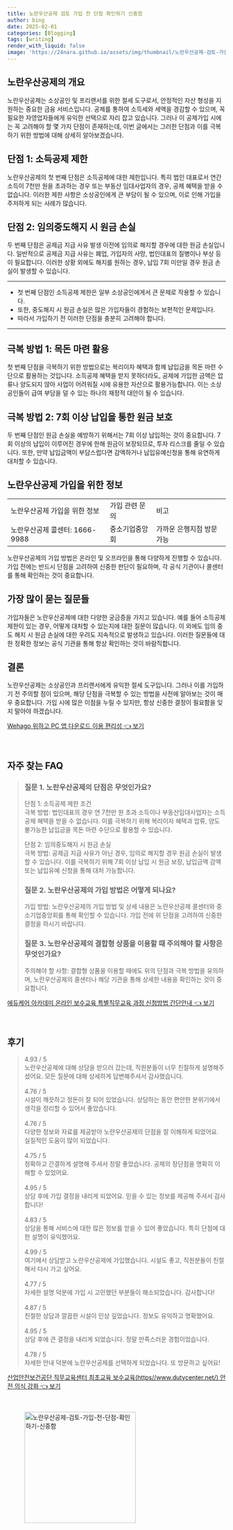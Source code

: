 ```yaml
---
title: 노란우산공제 검토 가입 전 단점 확인하기 신중함
author: bing
date: 2025-02-01
categories: [Blogging]
tags: [writing]
render_with_liquid: false
image: 'https://24nara.github.io/assets/img/thumbnail/노란우산공제-검토-가입-전-단점-확인하기-신중함.webp'
---
```



<h2 id='노란우산공제의 개요'>노란우산공제의 개요</h2>

<p>노란우산공제는 소상공인 및 프리랜서를 위한 절세 도구로서, 안정적인 자산 형성을 지원하는 중요한 금융 서비스입니다. 공제를 통하여 소득세와 세액을 경감할 수 있으며, 꼭 필요한 자영업자들에게 유익한 선택으로 자리 잡고 있습니다. 그러나 이 공제가입 시에는 꼭 고려해야 할 몇 가지 단점이 존재하는데, 이번 글에서는 그러한 단점과 이를 극복하기 위한 방법에 대해 상세히 알아보겠습니다.</p>

<h2 id='단점 1: 소득공제 제한'>단점 1: 소득공제 제한</h2>

<p>노란우산공제의 첫 번째 단점은 소득공제에 대한 제한입니다. 특히 법인 대표로서 연간 소득이 7천만 원을 초과하는 경우 또는 부동산 임대사업자의 경우, 공제 혜택을 받을 수 없습니다. 이러한 제한 사항은 소상공인에게 큰 부담이 될 수 있으며, 이로 인해 가입을 주저하게 되는 사례가 많습니다.</p>

<h2 id='단점 2: 임의중도해지 시 원금 손실'>단점 2: 임의중도해지 시 원금 손실</h2>

<p>두 번째 단점은 공제금 지급 사유 발생 이전에 임의로 해지할 경우에 대한 원금 손실입니다. 일반적으로 공제금 지급 사유는 폐업, 가입자의 사망, 법인대표의 질병이나 부상 등이 필요합니다. 이러한 상황 외에도 해지를 원하는 경우, 납입 7회 미만일 경우 원금 손실이 발생할 수 있습니다.</p>

<hr />

<ul>
    <li>첫 번째 단점인 소득공제 제한은 일부 소상공인에게서 큰 문제로 작용할 수 있습니다.</li>
    <li>또한, 중도해지 시 원금 손실은 많은 가입자들이 경험하는 보편적인 문제입니다.</li>
    <li>따라서 가입하기 전 이러한 단점을 충분히 고려해야 합니다.</li>
</ul>

<hr />

<h2 id='극복 방법 1: 목돈 마련 활용'>극복 방법 1: 목돈 마련 활용</h2>

<p>첫 번째 단점을 극복하기 위한 방법으로는 복리이자 혜택과 함께 납입금을 목돈 마련 수단으로 활용하는 것입니다. 소득공제 혜택을 받지 못하더라도, 공제에 가입한 금액은 압류나 양도되지 않아 사업이 어려워질 시에 유용한 자산으로 활용가능합니다. 이는 소상공인들이 급여 부담을 덜 수 있는 하나의 재정적 대안이 될 수 있습니다.</p>

<h2 id='극복 방법 2: 7회 이상 납입를 통한 원금 보호'>극복 방법 2: 7회 이상 납입을 통한 원금 보호</h2>

<p>두 번째 단점인 원금 손실을 예방하기 위해서는 7회 이상 납입하는 것이 중요합니다. 7회 이상의 납입이 이루어진 경우에 한해 원금이 보장되므로, 투자 리스크를 줄일 수 있습니다. 또한, 만약 납입금액이 부담스럽다면 감액하거나 납입유예신청을 통해 유연하게 대처할 수 있습니다.</p>

<h2 id='노란우산공제 가입을 위한 정보'>노란우산공제 가입을 위한 정보</h2>

<table>
    <tr>
        <td>노란우산공제 가입을 위한 정보</td>
        <td>가입 관련 문의</td>
        <td>비고</td>
    </tr>
    <tr>
        <td>노란우산공제 콜센터: 1666-9988</td>
        <td>중소기업중앙회</td>
        <td>가까운 은행지점 방문 가능</td>
    </tr>
</table>

<p>노란우산공제의 가입 방법은 온라인 및 오프라인을 통해 다양하게 진행할 수 있습니다. 가입 전에는 반드시 단점을 고려하여 신중한 판단이 필요하며, 각 공식 기관이나 콜센터를 통해 확인하는 것이 중요합니다.</p>

<h2 id='가장 많이 묻는 질문들'>가장 많이 묻는 질문들</h2>

<p>가입자들은 노란우산공제에 대한 다양한 궁금증을 가지고 있습니다. 예를 들어 소득공제 제한이 있는 경우, 어떻게 대처할 수 있는지에 대한 질문이 많습니다. 이 외에도 임의 중도 해지 시 원금 손실에 대한 우려도 지속적으로 발생하고 있습니다. 이러한 질문들에 대한 정확한 정보는 공식 기관을 통해 항상 확인하는 것이 바람직합니다.</p>

<h2 id='결론'>결론</h2>

<p>노란우산공제는 소상공인과 프리랜서에게 유익한 절세 도구입니다. 그러나 이를 가입하기 전 주의할 점이 있으며, 해당 단점을 극복할 수 있는 방법을 사전에 알아보는 것이 매우 중요합니다. 가입 시에 많은 이점을 누릴 수 있지만, 항상 신중한 결정이 필요함을 잊지 말아야 하겠습니다.</p>


<p><a class="click-button" title="Wehago 위하고 PC 앱 다운로드 이용 편리성" href="https://24nara.github.io/posts/Wehago-%EC%9C%84%ED%95%98%EA%B3%A0-PC-%EC%95%B1-%EB%8B%A4%EC%9A%B4%EB%A1%9C%EB%93%9C-%EC%9D%B4%EC%9A%A9-%ED%8E%B8%EB%A6%AC%EC%84%B1/" rel="dofollow">Wehago 위하고 PC 앱 다운로드 이용 편리성 👈 보기</a></p><br>
<h2 id='자주_찾는_FAQ'>자주 찾는 FAQ</h2>
<div itemscope="" itemtype="https://schema.org/FAQPage"> 
<blockquote> 
<div itemscope="" itemprop="mainEntity" itemtype="https://schema.org/Question"> 
<h3 itemprop="name">질문 1. 노란우산공제의 단점은 무엇인가요?</h3> 
<div itemscope="" itemprop="acceptedAnswer" itemtype="https://schema.org/Answer"> 
<span itemprop="text"> 
<p>단점 1: 소득공제 제한 조건<br/>극복 방법: 법인대표의 경우 연 7천만 원 초과 소득이나 부동산임대사업자는 소득공제 혜택을 받을 수 없습니다. 이를 극복하기 위해 복리이자 혜택과 압류, 양도 불가능한 납입금을 목돈 마련 수단으로 활용할 수 있습니다.</p> 
<p>단점 2: 임의중도해지 시 원금 손실<br/>극복 방법: 공제금 지급 사유가 아닌 경우, 임의로 해지할 경우 원금 손실이 발생할 수 있습니다. 이를 극복하기 위해 7회 이상 납입 시 원금 보장, 납입금액 감액 또는 납입유예 신청을 통해 대처 가능합니다.</p>
</span> 
</div> 
</div> 

<div itemscope="" itemprop="mainEntity" itemtype="https://schema.org/Question"> 
<h3 itemprop="name">질문 2. 노란우산공제의 가입 방법은 어떻게 되나요?</h3> 
<div itemscope="" itemprop="acceptedAnswer" itemtype="https://schema.org/Answer"> 
<span itemprop="text"> 
<p>가입 방법: 노란우산공제의 가입 방법 및 상세 내용은 노란우산공제 콜센터와 중소기업중앙회를 통해 확인할 수 있습니다. 가입 전에 위 단점을 고려하여 신중한 결정을 하시기 바랍니다.</p>
</span> 
</div> 
</div> 

<div itemscope="" itemprop="mainEntity" itemtype="https://schema.org/Question"> 
<h3 itemprop="name">질문 3. 노란우산공제의 결합형 상품을 이용할 때 주의해야 할 사항은 무엇인가요?</h3> 
<div itemscope="" itemprop="acceptedAnswer" itemtype="https://schema.org/Answer"> 
<span itemprop="text"> 
<p>주의해야 할 사항: 결합형 상품을 이용할 때에도 위의 단점과 극복 방법을 유의하며, 노란우산공제의 콜센터나 해당 기관을 통해 상세한 내용을 확인하는 것이 중요합니다.</p>
</span> 
</div> 
</div> 
</blockquote> 
</div>
<p><a class="click-button" title="에듀케어 아카데미 온라인 보수교육 특별직무교육 과정 신청방법 간단안내" href="https://24nara.github.io/posts/%EC%97%90%EB%93%80%EC%BC%80%EC%96%B4-%EC%95%84%EC%B9%B4%EB%8D%B0%EB%AF%B8-%EC%98%A8%EB%9D%BC%EC%9D%B8-%EB%B3%B4%EC%88%98%EA%B5%90%EC%9C%A1-%ED%8A%B9%EB%B3%84%EC%A7%81%EB%AC%B4%EA%B5%90%EC%9C%A1-%EA%B3%BC%EC%A0%95-%EC%8B%A0%EC%B2%AD%EB%B0%A9%EB%B2%95-%EA%B0%84%EB%8B%A8%EC%95%88%EB%82%B4/" rel="dofollow">에듀케어 아카데미 온라인 보수교육 특별직무교육 과정 신청방법 간단안내 👈 보기</a></p><br>
<h2 id='후기'>후기</h2>
<div itemscope itemtype="https://schema.org/Product">
  <blockquote>
  <div itemprop="review" itemscope itemtype="https://schema.org/Review">
      <div itemprop="reviewRating" itemscope itemtype="https://schema.org/Rating"> <span itemprop="ratingValue">4.93</span> / <span itemprop="bestRating">5</span> </div>
      <span itemprop="reviewBody">노란우산공제에 대해 상담을 받으러 갔는데, 직원분들이 너무 친절하게 설명해주셨어요. 모든 질문에 대해 상세하게 답변해주셔서 감사했습니다.</span>
  </div>
  <br>
  <div itemprop="review" itemscope itemtype="https://schema.org/Review">
      <div itemprop="reviewRating" itemscope itemtype="https://schema.org/Rating"> <span itemprop="ratingValue">4.76</span> / <span itemprop="bestRating">5</span> </div>
      <span itemprop="reviewBody">시설이 깨끗하고 정돈이 잘 되어 있었습니다. 상담하는 동안 편안한 분위기에서 생각을 정리할 수 있어서 좋았습니다.</span>
  </div>
  <br>
  <div itemprop="review" itemscope itemtype="https://schema.org/Review">
      <div itemprop="reviewRating" itemscope itemtype="https://schema.org/Rating"> <span itemprop="ratingValue">4.76</span> / <span itemprop="bestRating">5</span> </div>
      <span itemprop="reviewBody">다양한 정보와 자료를 제공받아 노란우산공제의 단점을 잘 이해하게 되었어요. 실질적인 도움이 많이 되었습니다.</span>
  </div>
  <br>
  <div itemprop="review" itemscope itemtype="https://schema.org/Review">
      <div itemprop="reviewRating" itemscope itemtype="https://schema.org/Rating"> <span itemprop="ratingValue">4.75</span> / <span itemprop="bestRating">5</span> </div>
      <span itemprop="reviewBody">정확하고 간결하게 설명해 주셔서 정말 좋았습니다. 공제의 장단점을 명확히 이해할 수 있었어요.</span>
  </div>
  <br>
  <div itemprop="review" itemscope itemtype="https://schema.org/Review">
      <div itemprop="reviewRating" itemscope itemtype="https://schema.org/Rating"> <span itemprop="ratingValue">4.95</span> / <span itemprop="bestRating">5</span> </div>
      <span itemprop="reviewBody">상담 후에 가입 결정을 내리게 되었어요. 믿을 수 있는 정보를 제공해 주셔서 감사합니다!</span>
  </div>
  <br>
  <div itemprop="review" itemscope itemtype="https://schema.org/Review">
      <div itemprop="reviewRating" itemscope itemtype="https://schema.org/Rating"> <span itemprop="ratingValue">4.83</span> / <span itemprop="bestRating">5</span> </div>
      <span itemprop="reviewBody">상담을 통해 서비스에 대한 많은 정보를 얻을 수 있어 좋았습니다. 특히 단점에 대한 설명이 유익했어요.</span>
  </div>
  <br>
  <div itemprop="review" itemscope itemtype="https://schema.org/Review">
      <div itemprop="reviewRating" itemscope itemtype="https://schema.org/Rating"> <span itemprop="ratingValue">4.99</span> / <span itemprop="bestRating">5</span> </div>
      <span itemprop="reviewBody">여기에서 상담받고 노란우산공제에 가입했습니다. 시설도 좋고, 직원분들이 친절해서 다시 가고 싶어요.</span>
  </div>
  <br>
  <div itemprop="review" itemscope itemtype="https://schema.org/Review">
      <div itemprop="reviewRating" itemscope itemtype="https://schema.org/Rating"> <span itemprop="ratingValue">4.77</span> / <span itemprop="bestRating">5</span> </div>
      <span itemprop="reviewBody">자세한 설명 덕분에 가입 시 고민했던 부분들이 해소되었습니다. 감사합니다!</span>
  </div>
  <br>
  <div itemprop="review" itemscope itemtype="https://schema.org/Review">
      <div itemprop="reviewRating" itemscope itemtype="https://schema.org/Rating"> <span itemprop="ratingValue">4.87</span> / <span itemprop="bestRating">5</span> </div>
      <span itemprop="reviewBody">친절한 상담과 깔끔한 시설이 인상 깊었습니다. 정보도 유익하고 명확했어요.</span>
  </div>
  <br>
  <div itemprop="review" itemscope itemtype="https://schema.org/Review">
      <div itemprop="reviewRating" itemscope itemtype="https://schema.org/Rating"> <span itemprop="ratingValue">4.95</span> / <span itemprop="bestRating">5</span> </div>
      <span itemprop="reviewBody">상담 후에 큰 결정을 내리게 되었습니다. 정말 만족스러운 경험이었습니다.</span>
  </div>
  <br>
  <div itemprop="review" itemscope itemtype="https://schema.org/Review">
      <div itemprop="reviewRating" itemscope itemtype="https://schema.org/Rating"> <span itemprop="ratingValue">4.78</span> / <span itemprop="bestRating">5</span> </div>
      <span itemprop="reviewBody">자세한 안내 덕분에 노란우산공제를 선택하게 되었습니다. 또 방문하고 싶어요!</span>
  </div>
  </blockquote>
</div>
<p><a class="click-button" title="산업안전보건공단 직무교육센터 최초교육 보수교육(https//www.dutycenter.net/) 안전 의식 강화" href="https://24nara.github.io/posts/%EC%82%B0%EC%97%85%EC%95%88%EC%A0%84%EB%B3%B4%EA%B1%B4%EA%B3%B5%EB%8B%A8-%EC%A7%81%EB%AC%B4%EA%B5%90%EC%9C%A1%EC%84%BC%ED%84%B0-%EC%B5%9C%EC%B4%88%EA%B5%90%EC%9C%A1-%EB%B3%B4%EC%88%98%EA%B5%90%EC%9C%A1(httpswww.dutycenter.net)-%EC%95%88%EC%A0%84-%EC%9D%98%EC%8B%9D-%EA%B0%95%ED%99%94/" rel="dofollow">산업안전보건공단 직무교육센터 최초교육 보수교육(https//www.dutycenter.net/) 안전 의식 강화 👈 보기</a></p><br>
<figure class="image"><img src="https://24nara.github.io/assets/img/thumbnail/노란우산공제-검토-가입-전-단점-확인하기-신중함.webp" alt="노란우산공제-검토-가입-전-단점-확인하기-신중함" width="256" height="256"></figure>